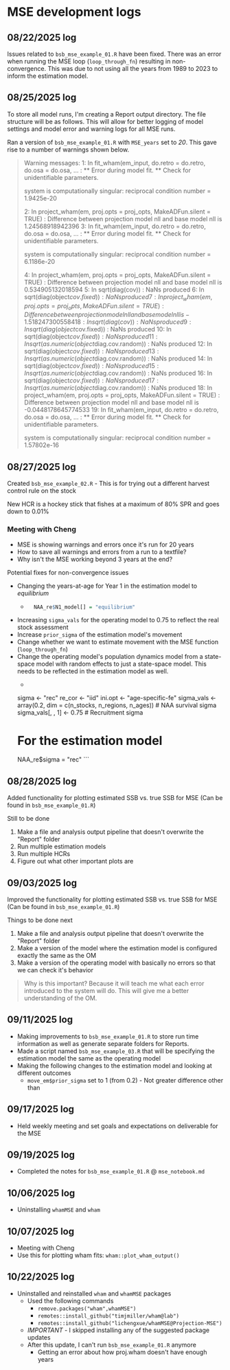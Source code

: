 # MSE development logs

## 08/22/2025 log

Issues related to `bsb_mse_example_01.R` have been fixed. There was an error when 
running the MSE loop (`loop_through_fn`) resulting in non-convergence. This was due to 
not using all the years from 1989 to 2023 to inform the estimation model. 

## 08/25/2025 log

To store all model runs, I'm creating a Report output directory. The file structure 
will be as follows. This will allow for better logging of model settings and 
model error and warning logs for all MSE runs.

Ran a version of `bsb_mse_example_01.R` with `MSE_years` set to _20_. This gave rise 
to a number of warnings shown below.

>Warning messages:
>1: In fit_wham(em_input, do.retro = do.retro, do.osa = do.osa,  ... : 
>** Error during model fit. **
>Check for unidentifiable parameters.
>
>system is computationally singular: reciprocal condition number = 1.9425e-20
>
>2: In project_wham(em, proj.opts = proj_opts, MakeADFun.silent = TRUE) :
>  Difference between projection model nll and base model nll is 1.24568918942396
>3: In fit_wham(em_input, do.retro = do.retro, do.osa = do.osa,  ... : 
>** Error during model fit. **
>Check for unidentifiable parameters.
>
>system is computationally singular: reciprocal condition number = 6.1186e-20
>
>4: In project_wham(em, proj.opts = proj_opts, MakeADFun.silent = TRUE) :
>  Difference between projection model nll and base model nll is 0.534905132018594
>5: In sqrt(diag(cov)) : NaNs produced
>6: In sqrt(diag(object$cov.fixed)) : NaNs produced
>7: In project_wham(em, proj.opts = proj_opts, MakeADFun.silent = TRUE) :
>  Difference between projection model nll and base model nll is -1.51824730055841
>8: In sqrt(diag(cov)) : NaNs produced
>9: In sqrt(diag(object$cov.fixed)) : NaNs produced
>10: In sqrt(diag(object$cov.fixed)) : NaNs produced
>11: In sqrt(as.numeric(object$diag.cov.random)) : NaNs produced
>12: In sqrt(diag(object$cov.fixed)) : NaNs produced
>13: In sqrt(as.numeric(object$diag.cov.random)) : NaNs produced
>14: In sqrt(diag(object$cov.fixed)) : NaNs produced
>15: In sqrt(as.numeric(object$diag.cov.random)) : NaNs produced
>16: In sqrt(diag(object$cov.fixed)) : NaNs produced
>17: In sqrt(as.numeric(object$diag.cov.random)) : NaNs produced
>18: In project_wham(em, proj.opts = proj_opts, MakeADFun.silent = TRUE) :
>  Difference between projection model nll and base model nll is -0.0448178645774533
>19: In fit_wham(em_input, do.retro = do.retro, do.osa = do.osa,  ... : 
>** Error during model fit. **
>Check for unidentifiable parameters.
>
>system is computationally singular: reciprocal condition number = 1.57802e-16

## 08/27/2025 log

Created `bsb_mse_example_02.R` - This is for trying out a different harvest control rule on the stock

New HCR is a hockey stick that fishes at a maximum of 80% SPR and goes down to 0.01%

### Meeting with Cheng

- MSE is showing warnings and errors once it's run for 20 years
- How to save all warnings and errors from a run to a textfile?
- Why isn't the MSE working beyond 3 years at the end?

Potential fixes for non-convergence issues

- Changing the years-at-age for Year 1 in the estimation model to _equilibrium_
  - ```r
      NAA_re$N1_model[] = "equilibrium"
    ```
- Increasing `sigma_vals` for the operating model to 0.75 to reflect the real stock assessment
- Increase `prior_sigma` of the estimation model's movement 
- Change whether we want to estimate movement with the MSE function (`loop_through_fn`)
- Change the operating model's population dynamics model from a state-space model with random effects to 
just a state-space model. This needs to be reflected in the estimation model as well. 
    - ```r
    sigma <- "rec"
    re_cor <- "iid"
    ini.opt <- "age-specific-fe"
    sigma_vals <- array(0.2, dim = c(n_stocks, n_regions, n_ages)) # NAA survival sigma
    sigma_vals[, , 1] <- 0.75 # Recruitment sigma
    # For the estimation model
    NAA_re$sigma = "rec"
      ```

## 08/28/2025 log

Added functionality for plotting estimated SSB vs. true SSB for MSE (Can be found in 
`bsb_mse_example_01.R`)

Still to be done

1. Make a file and analysis output pipeline that doesn't overwrite the "Report" folder
2. Run multiple estimation models
3. Run multiple HCRs
4. Figure out what other important plots are

## 09/03/2025 log

Improved the functionality for plotting estimated SSB vs. true SSB for MSE (Can be
found in `bsb_mse_example_01.R`)

Things to be done next

1. Make a file and analysis output pipeline that doesn't overwrite the "Report" folder
2. Make a version of the model where the estimation model is configured exactly the same as the OM
3. Make a version of the operating model with basically no errors so that we can check it's behavior

> Why is this important? 
> Because it will teach me what each error introduced to the system will do. This will give me 
a better understanding of the OM.

## 09/11/2025 log

- Making improvements to `bsb_mse_example_01.R` to store run time information as well as generate
separate folders for Reports.
- Made a script named `bsb_mse_example_03.R` that will be specifying the estimation model the same as 
the operating model
- Making the following changes to the estimation model and looking at different outcomes
  - `move_em$prior_sigma` set to 1 (from 0.2) - Not greater difference other than 
  
## 09/17/2025 log

- Held weekly meeting and set goals and expectations on deliverable for the MSE

## 09/19/2025 log

- Completed the notes for `bsb_mse_example_01.R` @ `mse_notebook.md`

## 10/06/2025 log

- Uninstalling `whamMSE` and `wham`

## 10/07/2025 log

- Meeting with Cheng
- Use this for plotting wham fits: `wham::plot_wham_output()`


## 10/22/2025 log

- Uninstalled and reinstalled `wham` and `whamMSE` packages
  - Used the following commands
    - `remove.packages("wham",whamMSE")`
    - `remotes::install_github("timjmiller/wham@lab")`
    - `remotes::install_github("lichengxue/whamMSE@Projection-MSE")`
  - *IMPORTANT* - I skipped installing any of the suggested package updates 
  - After this update, I can't run `bsb_mse_example_01.R` anymore
    - Getting an error about how proj.wham doesn't have enough years


